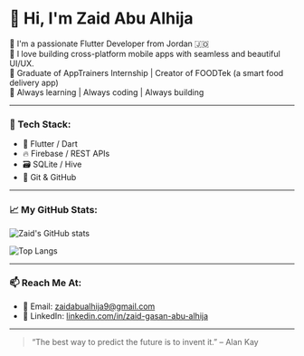 # 👋 Hi, I'm Zaid Abu Alhija

🎯 I'm a passionate Flutter Developer from Jordan 🇯🇴  
💙 I love building cross-platform mobile apps with seamless and beautiful UI/UX.  
🚀 Graduate of AppTrainers Internship | Creator of FOODTek (a smart food delivery app)  
🔁 Always learning | Always coding | Always building

---

### 🔧 Tech Stack:
- 💙 Flutter / Dart
- 🔥 Firebase / REST APIs
- 🗃️ SQLite / Hive
- 🔀 Git & GitHub

---

### 📈 My GitHub Stats:
![Zaid's GitHub stats](https://github-readme-stats.vercel.app/api?username=zaidgasan02&show_icons=true&theme=radical)

![Top Langs](https://github-readme-stats.vercel.app/api/top-langs/?username=zaidgasan02&layout=compact&theme=radical)

---

### 📫 Reach Me At:
- 📧 Email: [zaidabualhija9@gmail.com](mailto:zaidabualhija9@gmail.com)
- 🔗 LinkedIn: [linkedin.com/in/zaid-gasan-abu-alhija](https://www.linkedin.com/in/zaid-gasan-abu-alhija/)

---

> “The best way to predict the future is to invent it.” – Alan Kay
